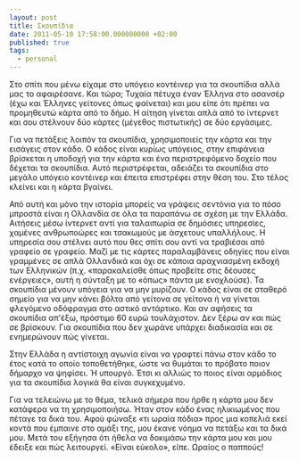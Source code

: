 ```yaml
---
layout: post
title: Σκουπίδια
date: 2011-05-10 17:58:00.000000000 +02:00
published: true
tags:
  - personal
---
```


Στο σπίτι που μένω είχαμε στο υπόγειο κοντέινερ για τα σκουπίδια αλλά μας το
αφαιρέσανε. Και τώρα; Τυχαία πέτυχα έναν Έλληνα στο ασανσέρ (έχω και Έλληνες
γείτονες όπως φαίνεται) και μου είπε ότι πρέπει να προμηθευτώ κάρτα από το δήμο.
Η αίτηση γίνεται απλά από το ίντερνετ και σου στέλνουν δύο κάρτες (μέγεθος
πιστωτικής) σε δύο εργάσιμες.

Για να πετάξεις λοιπόν τα σκουπίδια, χρησιμοποιείς την κάρτα και την εισάγεις
στον κάδο. Ο κάδος είναι κυρίως υπόγειος, στην επιφάνεια βρίσκεται η υποδοχή για
την κάρτα και ένα περιστρεφόμενο δοχείο που δέχεται τα σκουπίδια. Αυτό
περιστρέφεται, αδειάζει τα σκουπίδια στο μεγάλο υπόγειο κοντέινερ και έπειτα
επιστρέφει στην θέση του. Στο τέλος κλείνει και η κάρτα βγαίνει.

Από αυτή και μόνο την ιστορία μπορείς να γράψεις σεντόνια για το πόσο μπροστά
είναι η Ολλανδία σε όλα τα παραπάνω σε σχέση με την Ελλάδα. Αιτήσεις μέσω
ίντερνετ αντί για ταλαιπωρία σε δημόσιες υπηρεσίες, χαμένες ανθρωποώρες και
τσακωμούς με άσχετους υπαλλήλους. Η υπηρεσία σου στέλνει αυτό που θες σπίτι σου
αντί να τραβιέσαι από γραφείο σε γραφείο. Μαζί με τις κάρτες παραλαμβάνεις
οδηγίες που είναι γραμμένες σε απλά Ολλανδικά και όχι σε κάποια αραχνιασμένη
εκδοχή των Ελληνικών (π.χ. «παρακαλείσθε όπως προβείτε στις δέουσες ενέργειες»,
αυτή η σύνταξη με το «όπως» πάντα με ενοχλούσε). Τα σκουπίδια μένουν υπόγεια για
να μην μυρίζουν. Ο κάδος είναι σε σταθερό σημείο για να μην κάνει βόλτα από
γείτονα σε γείτονα ή να γίνεται φλεγόμενο οδόφραγμα στο αστικό αντάρτικο. Και αν
αφήσεις τα σκουπίδια απ'έξω, πρόστιμο 60 ευρώ τουλάχιστον. Δεν ξέρω αν και πώς
σε βρίσκουν. Για σκουπίδια που δεν χωράνε υπάρχει διαδικασία και σε ενημερώνουν
πώς γίνεται.

Στην Ελλάδα η αντίστοιχη αγωνία είναι να γραφτεί πάνω στον κάδο το έτος κατά το
οποίο τοποθετήθηκε, ώστε να θυμάται το πρόβατο ποιον δήμαρχο να ψηφίσει. Ή
υπουργό. Έτσι κι αλλιώς το ποιος είναι αρμόδιος για τα σκουπίδια λογικά θα είναι
συγκεχυμένο.

Για να τελειώνω με το θέμα, τελικά σήμερα που ήρθε η κάρτα μου δεν κατάφερα να
τη χρησιμοποιήσω. Ήταν στον κάδο ένας ηλικιωμένος που πέταγε τα δικά του. Αφού
φώναξε «τι ωραία πόδια» προς μια κοπελιά εκεί κοντά που έμπαινε στο αμάξι της,
μου έκανε νόημα να πετάξω και τα δικά μου. Μετά του εξήγησα ότι ήθελα να
δοκιμάσω την κάρτα μου και μου έδειξε και πώς λειτουργεί. «Είναι εύκολο», είπε.
Ωραίος ο παππούς!
